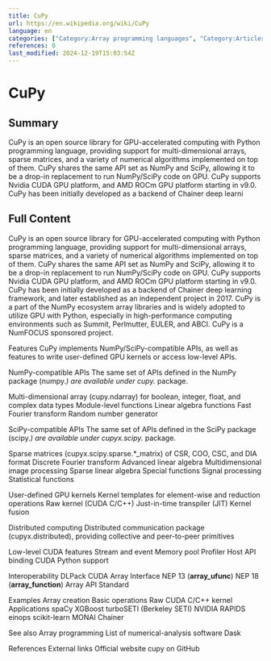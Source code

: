 ```yaml
---
title: CuPy
url: https://en.wikipedia.org/wiki/CuPy
language: en
categories: ["Category:Array programming languages", "Category:Articles with example Python (programming language) code", "Category:Articles with short description", "Category:Free mathematics software", "Category:Free science software", "Category:Numerical analysis software for Linux", "Category:Numerical analysis software for Windows", "Category:Numerical programming languages", "Category:Official website not in Wikidata", "Category:Python (programming language) scientific libraries", "Category:Short description matches Wikidata", "Category:Software using the MIT license"]
references: 0
last_modified: 2024-12-19T15:03:54Z
---
```


# CuPy

## Summary

CuPy is an open source library for GPU-accelerated computing with Python programming language, providing support for multi-dimensional arrays, sparse matrices, and a variety of numerical algorithms implemented on top of them.
CuPy shares the same API set as NumPy and SciPy, allowing it to be a drop-in replacement to run NumPy/SciPy code on GPU. CuPy supports Nvidia CUDA GPU platform, and AMD ROCm GPU platform starting in v9.0.
CuPy has been initially developed as a backend of Chainer deep learni

## Full Content

CuPy is an open source library for GPU-accelerated computing with Python programming language, providing support for multi-dimensional arrays, sparse matrices, and a variety of numerical algorithms implemented on top of them.
CuPy shares the same API set as NumPy and SciPy, allowing it to be a drop-in replacement to run NumPy/SciPy code on GPU. CuPy supports Nvidia CUDA GPU platform, and AMD ROCm GPU platform starting in v9.0.
CuPy has been initially developed as a backend of Chainer deep learning framework, and later established as an independent project in 2017.
CuPy is a part of the NumPy ecosystem array libraries and is widely adopted to utilize GPU with Python, especially in high-performance computing environments such as Summit, Perlmutter, EULER, and ABCI.
CuPy is a NumFOCUS sponsored project.

Features
CuPy implements NumPy/SciPy-compatible APIs, as well as features to write user-defined GPU kernels or access low-level APIs.

NumPy-compatible APIs
The same set of APIs defined in the NumPy package (numpy.*) are available under cupy.* package.

Multi-dimensional array (cupy.ndarray) for boolean, integer, float, and complex data types
Module-level functions
Linear algebra functions
Fast Fourier transform
Random number generator

SciPy-compatible APIs
The same set of APIs defined in the SciPy package (scipy.*) are available under cupyx.scipy.* package.

Sparse matrices (cupyx.scipy.sparse.*_matrix) of CSR, COO, CSC, and DIA format
Discrete Fourier transform
Advanced linear algebra
Multidimensional image processing
Sparse linear algebra
Special functions
Signal processing
Statistical functions

User-defined GPU kernels
Kernel templates for element-wise and reduction operations
Raw kernel (CUDA C/C++)
Just-in-time transpiler (JIT)
Kernel fusion

Distributed computing
Distributed communication package (cupyx.distributed), providing collective and peer-to-peer primitives

Low-level CUDA features
Stream and event
Memory pool
Profiler
Host API binding
CUDA Python support

Interoperability
DLPack
CUDA Array Interface
NEP 13 (__array_ufunc__)
NEP 18 (__array_function__)
Array API Standard

Examples
Array creation
Basic operations
Raw CUDA C/C++ kernel
Applications
spaCy
XGBoost
turboSETI (Berkeley SETI)
NVIDIA RAPIDS
einops
scikit-learn
MONAI
Chainer

See also
Array programming
List of numerical-analysis software
Dask

References
External links
Official website
cupy on GitHub
